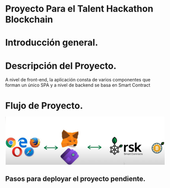 # Proyecto Para el Talent Hackathon Blockchain

# Introducción general.




# Descripción del Proyecto.

A nivel de front-end, la aplicación consta de varios componentes que forman un único SPA y a nivel de backend se basa en Smart Contract


# Flujo de Proyecto.
![Image text](https://github.com/pablojavaprogramador/TalentHackathonBlockchain/blob/main/imagenes/flujoprincipal.jpg?raw=true)

## Pasos para deployar  el  proyecto pendiente.
